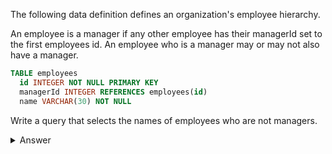 The following data definition defines an organization's employee hierarchy.

An employee is a manager if any other employee has their managerId set to the first employees id. An employee who is a manager may or may not also have a manager.

``` sql
TABLE employees
  id INTEGER NOT NULL PRIMARY KEY
  managerId INTEGER REFERENCES employees(id)
  name VARCHAR(30) NOT NULL
```

Write a query that selects the names of employees who are not managers.

<details><summary>Answer</summary>

``` sql
SELECT name FROM employees 
WHERE id NOT IN (SELECT managerId FROM employees WHERE managerid IS NOT NULL);
```

</details>
